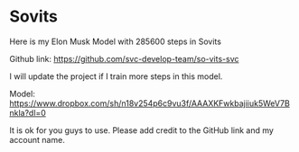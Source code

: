 # Sovits
Here is my Elon Musk Model with 285600 steps in Sovits

Github link: https://github.com/svc-develop-team/so-vits-svc

I will update the project if I train more steps in this model.

Model: https://www.dropbox.com/sh/n18v254p6c9vu3f/AAAXKFwkbajiiuk5WeV7Bnkla?dl=0

It is ok for you guys to use. Please add credit to the GitHub link and my account name.
